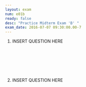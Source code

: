 ```yaml
---
layout: exam
num: e01b
ready: false
desc: "Practice Midterm Exam 'B' "
exam_date: 2016-07-07 09:30:00.00-7
---
```


<ol>

<li markdown="1" style="margin-bottom:8em;">

INSERT QUESTION HERE

</li>


<li markdown="1" class="page-break-before">

INSERT QUESTION HERE

</li>

</ol>

